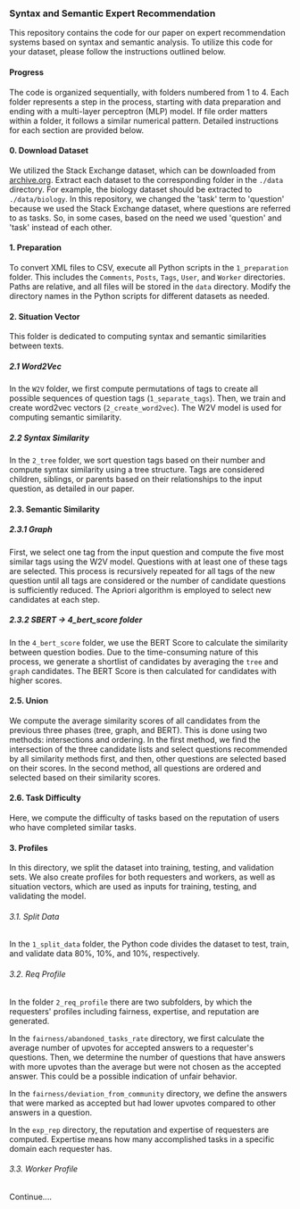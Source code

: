 ### Syntax and Semantic Expert Recommendation

This repository contains the code for our paper on expert recommendation systems based on syntax and semantic analysis. To utilize this code for your dataset, please follow the instructions outlined below.

#### Progress

The code is organized sequentially, with folders numbered from 1 to 4. Each folder represents a step in the process, starting with data preparation and ending with a multi-layer perceptron (MLP) model. If file order matters within a folder, it follows a similar numerical pattern. Detailed instructions for each section are provided below.

#### 0. Download Dataset

We utilized the Stack Exchange dataset, which can be downloaded from [archive.org](https://archive.org/details/stackexchange). Extract each dataset to the corresponding folder in the `./data` directory. For example, the biology dataset should be extracted to `./data/biology`.
In this repository, we changed the 'task' term to 'question' because we used the Stack Exchange dataset, where questions are referred to as tasks. So, in some cases, based on the need we used 'question' and 'task' instead of each other. 
#### 1. Preparation

To convert XML files to CSV, execute all Python scripts in the `1_preparation` folder. This includes the `Comments`, `Posts`, `Tags`, `User`, and `Worker` directories. Paths are relative, and all files will be stored in the `data` directory. Modify the directory names in the Python scripts for different datasets as needed.

#### 2. Situation Vector

This folder is dedicated to computing syntax and semantic similarities between texts.

##### 2.1 Word2Vec

In the `W2V` folder, we first compute permutations of tags to create all possible sequences of question tags (`1_separate_tags`). Then, we train and create word2vec vectors (`2_create_word2vec`). The W2V model is used for computing semantic similarity.

##### 2.2 Syntax Similarity

In the `2_tree` folder, we sort question tags based on their number and compute syntax similarity using a tree structure. Tags are considered children, siblings, or parents based on their relationships to the input question, as detailed in our paper.

#### 2.3. Semantic Similarity

##### 2.3.1 Graph

First, we select one tag from the input question and compute the five most similar tags using the W2V model. Questions with at least one of these tags are selected. This process is recursively repeated for all tags of the new question until all tags are considered or the number of candidate questions is sufficiently reduced. The Apriori algorithm is employed to select new candidates at each step.

##### 2.3.2 SBERT -> 4_bert_score folder

In the `4_bert_score` folder, we use the BERT Score to calculate the similarity between question bodies. Due to the time-consuming nature of this process, we generate a shortlist of candidates by averaging the `tree` and `graph` candidates. The BERT Score is then calculated for candidates with higher scores.

#### 2.5. Union

We compute the average similarity scores of all candidates from the previous three phases (tree, graph, and BERT). This is done using two methods: intersections and ordering. In the first method, we find the intersection of the three candidate lists and select questions recommended by all similarity methods first, and then, other questions are selected based on their scores. In the second method, all questions are ordered and selected based on their similarity scores.

#### 2.6. Task Difficulty

Here, we compute the difficulty of tasks based on the reputation of users who have completed similar tasks. 


#### 3. Profiles
In this directory, we split the dataset into training, testing, and validation sets. We also create profiles for both requesters and workers, as well as situation vectors, which are used as inputs for training, testing, and validating the model.

###### 3.1. Split Data
In the `1_split_data` folder, the Python code divides the dataset to test, train, and validate data 80%, 10%, and 10%, respectively. 

###### 3.2. Req Profile
In the folder `2_req_profile` there are two subfolders, by which the requesters' profiles including fairness, expertise, and reputation are generated.

In the `fairness/abandoned_tasks_rate` directory, we first calculate the average number of upvotes for accepted answers to a requester's questions. Then, we determine the number of questions that have answers with more upvotes than the average but were not chosen as the accepted answer. This could be a possible indication of unfair behavior.

In the `fairness/deviation_from_community` directory, we define the answers that were marked as accepted but had lower upvotes compared to other answers in a question. 

In the `exp_rep` directory, the reputation and expertise of requesters are computed. Expertise means how many accomplished tasks in a specific domain each requester has. 

###### 3.3. Worker Profile



Continue....
